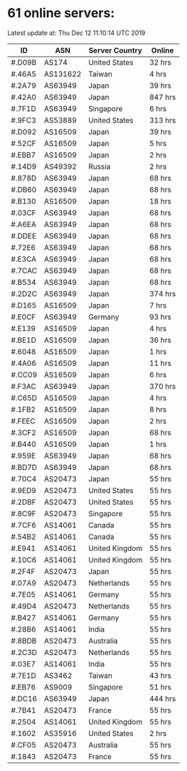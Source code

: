 # 61 online servers:

Latest update at: Thu Dec 12 11:10:14 UTC 2019

| ID | ASN | Server Country | Online |
| -- | --- | -------------- | ------ |
| #.D09B | AS174 | United States | 32 hrs |
| #.46A5 | AS131622 | Taiwan | 4 hrs |
| #.2A79 | AS63949 | Japan | 39 hrs |
| #.42A0 | AS63949 | Japan | 847 hrs |
| #.7F1D | AS63949 | Singapore | 6 hrs |
| #.9FC3 | AS53889 | United States | 313 hrs |
| #.D092 | AS16509 | Japan | 39 hrs |
| #.52CF | AS16509 | Japan | 5 hrs |
| #.EBB7 | AS16509 | Japan | 2 hrs |
| #.14D9 | AS49392 | Russia | 2 hrs |
| #.878D | AS63949 | Japan | 68 hrs |
| #.DB60 | AS63949 | Japan | 68 hrs |
| #.B130 | AS16509 | Japan | 18 hrs |
| #.03CF | AS63949 | Japan | 68 hrs |
| #.A6EA | AS63949 | Japan | 68 hrs |
| #.DDEE | AS63949 | Japan | 68 hrs |
| #.72E6 | AS63949 | Japan | 68 hrs |
| #.E3CA | AS63949 | Japan | 68 hrs |
| #.7CAC | AS63949 | Japan | 68 hrs |
| #.B534 | AS63949 | Japan | 68 hrs |
| #.2D2C | AS63949 | Japan | 374 hrs |
| #.D165 | AS16509 | Japan | 7 hrs |
| #.E0CF | AS63949 | Germany | 93 hrs |
| #.E139 | AS16509 | Japan | 4 hrs |
| #.BE1D | AS16509 | Japan | 36 hrs |
| #.6048 | AS16509 | Japan | 1 hrs |
| #.4A06 | AS16509 | Japan | 11 hrs |
| #.CC09 | AS16509 | Japan | 6 hrs |
| #.F3AC | AS63949 | Japan | 370 hrs |
| #.C65D | AS16509 | Japan | 4 hrs |
| #.1FB2 | AS16509 | Japan | 8 hrs |
| #.FEEC | AS16509 | Japan | 2 hrs |
| #.3CF2 | AS16509 | Japan | 68 hrs |
| #.B440 | AS16509 | Japan | 1 hrs |
| #.959E | AS63949 | Japan | 68 hrs |
| #.BD7D | AS63949 | Japan | 68 hrs |
| #.70C4 | AS20473 | Japan | 55 hrs |
| #.9ED9 | AS20473 | United States | 55 hrs |
| #.2DBF | AS20473 | United States | 55 hrs |
| #.8C9F | AS20473 | Singapore | 55 hrs |
| #.7CF6 | AS14061 | Canada | 55 hrs |
| #.54B2 | AS14061 | Canada | 55 hrs |
| #.E941 | AS14061 | United Kingdom | 55 hrs |
| #.10C6 | AS14061 | United Kingdom | 55 hrs |
| #.2F4F | AS20473 | Japan | 55 hrs |
| #.07A9 | AS20473 | Netherlands | 55 hrs |
| #.7E05 | AS14061 | Germany | 55 hrs |
| #.49D4 | AS20473 | Netherlands | 55 hrs |
| #.B427 | AS14061 | Germany | 55 hrs |
| #.28B6 | AS14061 | India | 55 hrs |
| #.8BDB | AS20473 | Australia | 55 hrs |
| #.2C3D | AS20473 | Netherlands | 55 hrs |
| #.03E7 | AS14061 | India | 55 hrs |
| #.7E1D | AS3462 | Taiwan | 43 hrs |
| #.EB76 | AS9009 | Singapore | 51 hrs |
| #.DC16 | AS63949 | Japan | 444 hrs |
| #.7B41 | AS20473 | France | 55 hrs |
| #.2504 | AS14061 | United Kingdom | 55 hrs |
| #.1602 | AS35916 | United States | 2 hrs |
| #.CF05 | AS20473 | Australia | 55 hrs |
| #.1843 | AS20473 | France | 55 hrs |

